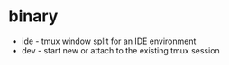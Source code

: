 # binary
- ide - tmux window split for an IDE environment
- dev - start new or attach to the existing tmux session
